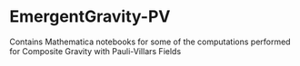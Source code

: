 # EmergentGravity-PV
Contains Mathematica notebooks for some of the computations performed for Composite Gravity with Pauli-Villars Fields
